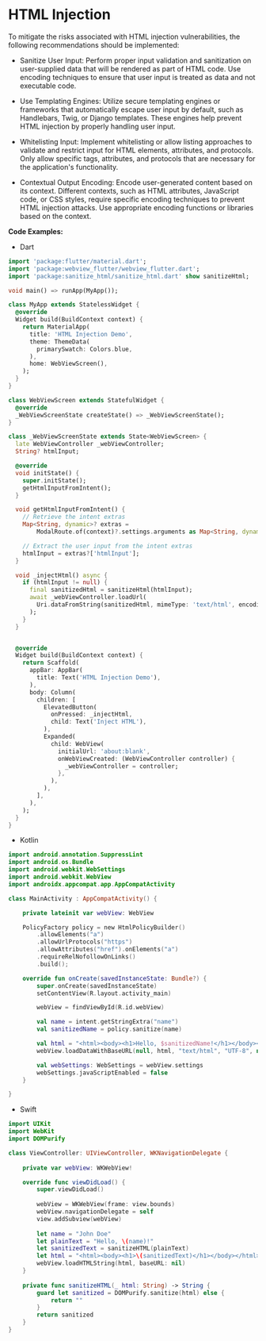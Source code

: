 # HTML Injection
To mitigate the risks associated with HTML injection vulnerabilities, the following recommendations should be implemented:

- Sanitize User Input: Perform proper input validation and sanitization on user-supplied data that will be rendered as part of HTML code. Use encoding techniques to ensure that user input is treated as data and not executable code.

- Use Templating Engines: Utilize secure templating engines or frameworks that automatically escape user input by default, such as Handlebars, Twig, or Django templates. These engines help prevent HTML injection by properly handling user input.

- Whitelisting Input: Implement whitelisting or allow listing approaches to validate and restrict input for HTML elements, attributes, and protocols. Only allow specific tags, attributes, and protocols that are necessary for the application's functionality.

- Contextual Output Encoding: Encode user-generated content based on its context. Different contexts, such as HTML attributes, JavaScript code, or CSS styles, require specific encoding techniques to prevent HTML injection attacks. Use appropriate encoding functions or libraries based on the context.

**Code Examples:**

- Dart
```dart
import 'package:flutter/material.dart';
import 'package:webview_flutter/webview_flutter.dart';
import 'package:sanitize_html/sanitize_html.dart' show sanitizeHtml;

void main() => runApp(MyApp());

class MyApp extends StatelessWidget {
  @override
  Widget build(BuildContext context) {
    return MaterialApp(
      title: 'HTML Injection Demo',
      theme: ThemeData(
        primarySwatch: Colors.blue,
      ),
      home: WebViewScreen(),
    );
  }
}

class WebViewScreen extends StatefulWidget {
  @override
  _WebViewScreenState createState() => _WebViewScreenState();
}

class _WebViewScreenState extends State<WebViewScreen> {
  late WebViewController _webViewController;
  String? htmlInput;

  @override
  void initState() {
    super.initState();
    getHtmlInputFromIntent();
  }

  void getHtmlInputFromIntent() {
    // Retrieve the intent extras
    Map<String, dynamic>? extras =
        ModalRoute.of(context)?.settings.arguments as Map<String, dynamic>?;

    // Extract the user input from the intent extras
    htmlInput = extras?['htmlInput'];
  }

  void _injectHtml() async {
    if (htmlInput != null) {
      final sanitizedHtml = sanitizeHtml(htmlInput);
      await _webViewController.loadUrl(
        Uri.dataFromString(sanitizedHtml, mimeType: 'text/html', encoding: Encoding.getByName('utf-8'))!.toString(),
      );
    }
  }


  @override
  Widget build(BuildContext context) {
    return Scaffold(
      appBar: AppBar(
        title: Text('HTML Injection Demo'),
      ),
      body: Column(
        children: [
          ElevatedButton(
            onPressed: _injectHtml,
            child: Text('Inject HTML'),
          ),
          Expanded(
            child: WebView(
              initialUrl: 'about:blank',
              onWebViewCreated: (WebViewController controller) {
                _webViewController = controller;
              },
            ),
          ),
        ],
      ),
    );
  }
}
```

- Kotlin
```kotlin
import android.annotation.SuppressLint
import android.os.Bundle
import android.webkit.WebSettings
import android.webkit.WebView
import androidx.appcompat.app.AppCompatActivity

class MainActivity : AppCompatActivity() {

    private lateinit var webView: WebView

    PolicyFactory policy = new HtmlPolicyBuilder()
        .allowElements("a")
        .allowUrlProtocols("https")
        .allowAttributes("href").onElements("a")
        .requireRelNofollowOnLinks()
        .build();

    override fun onCreate(savedInstanceState: Bundle?) {
        super.onCreate(savedInstanceState)
        setContentView(R.layout.activity_main)

        webView = findViewById(R.id.webView)

        val name = intent.getStringExtra("name")
        val sanitizedName = policy.sanitize(name)   

        val html = "<html><body><h1>Hello, $sanitizedName!</h1></body></html>"
        webView.loadDataWithBaseURL(null, html, "text/html", "UTF-8", null)

        val webSettings: WebSettings = webView.settings
        webSettings.javaScriptEnabled = false
    }

}
```

- Swift
```Swift
import UIKit
import WebKit
import DOMPurify

class ViewController: UIViewController, WKNavigationDelegate {
    
    private var webView: WKWebView!

    override func viewDidLoad() {
        super.viewDidLoad()
        
        webView = WKWebView(frame: view.bounds)
        webView.navigationDelegate = self
        view.addSubview(webView)
        
        let name = "John Doe"
        let plainText = "Hello, \(name)!"
        let sanitizedText = sanitizeHTML(plainText)
        let html = "<html><body><h1>\(sanitizedText)</h1></body></html>"
        webView.loadHTMLString(html, baseURL: nil)
    }
    
    private func sanitizeHTML(_ html: String) -> String {
        guard let sanitized = DOMPurify.sanitize(html) else {
            return ""
        }
        return sanitized
    }
}
```